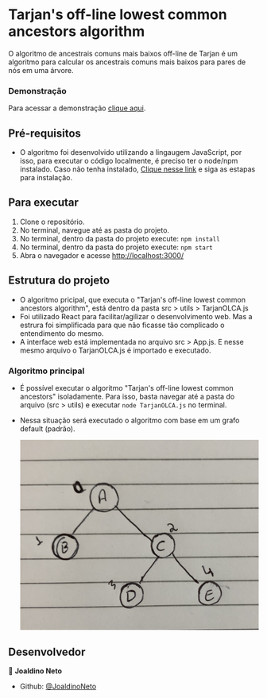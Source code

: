 # Tarjan's off-line lowest common ancestors algorithm

O algoritmo de ancestrais comuns mais baixos off-line de Tarjan é um algoritmo para calcular os ancestrais comuns mais baixos para pares de nós em uma árvore.

### Demonstração

Para acessar a demonstração [clique aqui](https://mata-53.vercel.app).

## Pré-requisitos

- O algoritmo foi desenvolvido utilizando a lingaugem JavaScript, por isso, para executar o código localmente, é preciso ter o node/npm instalado. Caso não tenha instalado, [Clique nesse link](https://nodejs.org/en/) e siga as estapas para instalação.

## Para executar

1. Clone o repositório.
2. No terminal, navegue até as pasta do projeto.
3. No terminal, dentro da pasta do projeto execute: `npm install`
4. No terminal, dentro da pasta do projeto execute: `npm start`
5. Abra o navegador e acesse [http://localhost:3000/](http://localhost:3000/)

## Estrutura do projeto

- O algoritmo pricipal, que executa o "Tarjan's off-line lowest common ancestors algorithm", está dentro da pasta src > utils > TarjanOLCA.js
- Foi utilizado React para facilitar/agilizar o desenvolvimento web. Mas a estrura foi simplificada para que não ficasse tão complicado o entendimento do mesmo.
- A interface web está implementada no arquivo src > App.js. E nesse mesmo arquivo o TarjanOLCA.js é importado e executado.

### Algoritmo principal

- É possível executar o algoritmo "Tarjan's off-line lowest common ancestors" isoladamente. Para isso, basta navegar até a pasta do arquivo (src > utils) e executar `node TarjanOLCA.js` no terminal.
- Nessa situação será executado o algoritmo com base em um grafo default (padrão).

  ![grafo default](https://github.com/JoaldinoNeto/MATA53/blob/main/public/grafo_default.jpg?raw=true)

## Desenvolvedor

👤 **Joaldino Neto**

- Github: [@JoaldinoNeto](https://github.com/JoaldinoNeto)
